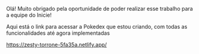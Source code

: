 Olá! Muito obrigado pela oportunidade de poder realizar esse trabalho para a equipe do Inicie!

Aqui está o link para acessar a Pokedex que estou criando, com todas as funcionalidades até agora implementadas

https://zesty-torrone-5fa35a.netlify.app/
